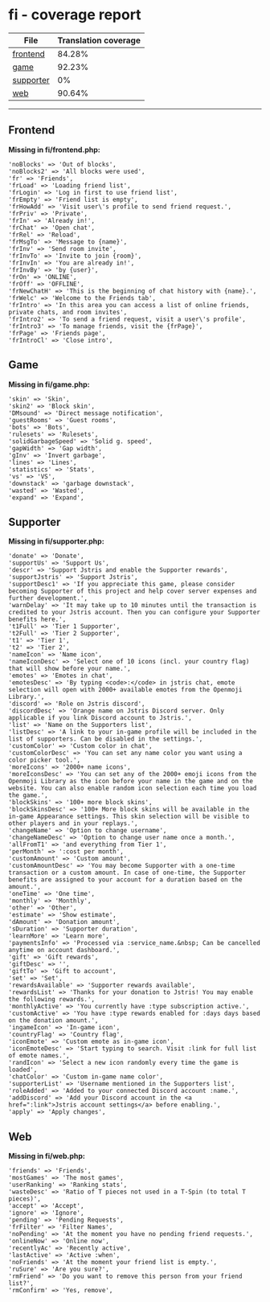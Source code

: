 <link rel="stylesheet" href="style.css">

# fi - coverage report

<table>
<thead>
    <tr>
        <th>File</th>
        <th colspan="2">Translation coverage</th>
    </tr>
</thead>
<tbody>
    <tr><td><a href="#">frontend</a></td><td>84.28%</td><td>
        <div class="pb">
            <span class="pb-fill" style="width: 84.28%;"></span>
        </div>
    </td></tr>
    <tr><td><a href="#">game</a></td><td>92.23%</td><td>
        <div class="pb">
            <span class="pb-fill" style="width: 92.23%;"></span>
        </div>
    </td></tr>
    <tr><td><a href="#">supporter</a></td><td>0%</td><td>
        <div class="pb">
            <span class="pb-fill" style="width: 0%;"></span>
        </div>
    </td></tr>
    <tr><td><a href="#">web</a></td><td>90.64%</td><td>
        <div class="pb">
            <span class="pb-fill" style="width: 90.64%;"></span>
        </div>
    </td></tr>
</tbody></table>

-----------------------

## Frontend

**Missing in fi/frontend.php:**

```
'noBlocks' => 'Out of blocks',
'noBlocks2' => 'All blocks were used',
'fr' => 'Friends',
'frLoad' => 'Loading friend list',
'frLogin' => 'Log in first to use friend list',
'frEmpty' => 'Friend list is empty',
'frHowAdd' => 'Visit user\'s profile to send friend request.',
'frPriv' => 'Private',
'frIn' => 'Already in!',
'frChat' => 'Open chat',
'frRel' => 'Reload',
'frMsgTo' => 'Message to {name}',
'frInv' => 'Send room invite',
'frInvTo' => 'Invite to join {room}',
'frInvIn' => 'You are already in!',
'frInvBy' => 'by {user}',
'frOn' => 'ONLINE',
'frOff' => 'OFFLINE',
'frNewChatH' => 'This is the beginning of chat history with {name}.',
'frWelc' => 'Welcome to the Friends tab',
'frIntro' => 'In this area you can access a list of online friends, private chats, and room invites',
'frIntro2' => 'To send a friend request, visit a user\'s profile',
'frIntro3' => 'To manage friends, visit the {frPage}',
'frPage' => 'Friends page',
'frIntroCl' => 'Close intro',
```

## Game

**Missing in fi/game.php:**

```
'skin' => 'Skin',
'skin2' => 'Block skin',
'DMsound' => 'Direct message notification',
'guestRooms' => 'Guest rooms',
'bots' => 'Bots',
'rulesets' => 'Rulesets',
'solidGarbageSpeed' => 'Solid g. speed',
'gapWidth' => 'Gap width',
'gInv' => 'Invert garbage',
'lines' => 'Lines',
'statistics' => 'Stats',
'vs' => 'VS',
'downstack' => 'garbage downstack',
'wasted' => 'Wasted',
'expand' => 'Expand',
```

## Supporter

**Missing in fi/supporter.php:**

```
'donate' => 'Donate',
'supportUs' => 'Support Us',
'descr' => 'Support Jstris and enable the Supporter rewards',
'supportJstris' => 'Support Jstris',
'supportDesc1' => 'If you appreciate this game, please consider becoming Supporter of this project and help cover server expenses and further development.',
'warnDelay' => 'It may take up to 10 minutes until the transaction is credited to your Jstris account. Then you can configure your Supporter benefits here.',
't1Full' => 'Tier 1 Supporter',
't2Full' => 'Tier 2 Supporter',
't1' => 'Tier 1',
't2' => 'Tier 2',
'nameIcon' => 'Name icon',
'nameIconDesc' => 'Select one of 10 icons (incl. your country flag) that will show before your name.',
'emotes' => 'Emotes in chat',
'emotesDesc' => 'By typing <code>:</code> in jstris chat, emote selection will open with 2000+ available emotes from the Openmoji Library.',
'discord' => 'Role on Jstris discord',
'discordDesc' => 'Orange name on Jstris Discord server. Only applicable if you link Discord account to Jstris.',
'list' => 'Name on the Supporters list',
'listDesc' => 'A link to your in-game profile will be included in the list of supporters. Can be disabled in the settings.',
'customColor' => 'Custom color in chat',
'customColorDesc' => 'You can set any name color you want using a color picker tool.',
'moreIcons' => '2000+ name icons',
'moreIconsDesc' => 'You can set any of the 2000+ emoji icons from the Openmoji Library as the icon before your name in the game and on the website. You can also enable random icon selection each time you load the game.',
'blockSkins' => '100+ more block skins',
'blockSkinsDesc' => '100+ More block skins will be available in the in-game Appearance settings. This skin selection will be visible to other players and in your replays.',
'changeName' => 'Option to change username',
'changeNameDesc' => 'Option to change user name once a month.',
'allFromT1' => 'and everything from Tier 1',
'perMonth' => ':cost per month',
'customAmount' => 'Custom amount',
'customAmountDesc' => 'You may become Supporter with a one-time transaction or a custom amount. In case of one-time, the Supporter benefits are assigned to your account for a duration based on the amount.',
'oneTime' => 'One time',
'monthly' => 'Monthly',
'other' => 'Other',
'estimate' => 'Show estimate',
'dAmount' => 'Donation amount',
'sDuration' => 'Supporter duration',
'learnMore' => 'Learn more',
'paymentsInfo' => 'Processed via :service_name.&nbsp; Can be cancelled anytime on account dashboard.',
'gift' => 'Gift rewards',
'giftDesc' => '',
'giftTo' => 'Gift to account',
'set' => 'Set',
'rewardsAvailable' => 'Supporter rewards available',
'rewardsList' => 'Thanks for your donation to Jstris! You may enable the following rewards.',
'monthlyActive' => 'You currently have :type subscription active.',
'customActive' => 'You have :type rewards enabled for :days days based on the donation amount.',
'ingameIcon' => 'In-game icon',
'countryFlag' => 'Country flag',
'iconEmote' => 'Custom emote as in-game icon',
'iconEmoteDesc' => 'Start typing to search. Visit :link for full list of emote names.',
'randIcon' => 'Select a new icon randomly every time the game is loaded',
'chatColor' => 'Custom in-game name color',
'supporterList' => 'Username mentioned in the Supporters list',
'roleAdded' => 'Added to your connected Discord account :name.',
'addDiscord' => 'Add your Discord account in the <a href=":link">Jstris account settings</a> before enabling.',
'apply' => 'Apply changes',
```

## Web

**Missing in fi/web.php:**

```
'friends' => 'Friends',
'mostGames' => 'The most games',
'userRanking' => 'Ranking stats',
'wasteDesc' => 'Ratio of T pieces not used in a T-Spin (to total T pieces)',
'accept' => 'Accept',
'ignore' => 'Ignore',
'pending' => 'Pending Requests',
'frFilter' => 'Filter Names',
'noPending' => 'At the moment you have no pending friend requests.',
'onlineNow' => 'Online now',
'recentlyAc' => 'Recently active',
'lastActive' => 'Active :when',
'noFriends' => 'At the moment your friend list is empty.',
'ruSure' => 'Are you sure?',
'rmFriend' => 'Do you want to remove this person from your friend list?',
'rmConfirm' => 'Yes, remove',
```

